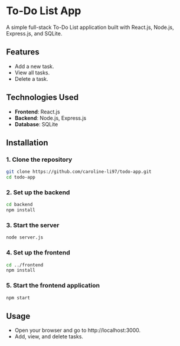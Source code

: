 # To-Do List App

A simple full-stack To-Do List application built with React.js, Node.js, 
Express.js, and SQLite.

## Features
- Add a new task.
- View all tasks.
- Delete a task.

## Technologies Used
- **Frontend**: React.js
- **Backend**: Node.js, Express.js
- **Database**: SQLite

## Installation

### 1. Clone the repository
```bash
git clone https://github.com/caroline-li97/todo-app.git
cd todo-app
```


### 2. Set up the backend
```bash
cd backend
npm install
```
### 3. Start the server
```bash
node server.js
```

### 4. Set up the frontend
```bash
cd ../frontend
npm install
```
### 5. Start the frontend application
```bash
npm start
```

## Usage
- Open your browser and go to http://localhost:3000.
- Add, view, and delete tasks.


